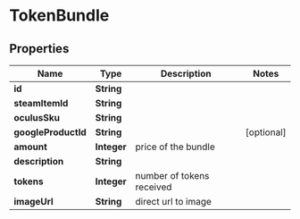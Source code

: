 

# TokenBundle


## Properties

| Name | Type | Description | Notes |
|------------ | ------------- | ------------- | -------------|
|**id** | **String** |  |  |
|**steamItemId** | **String** |  |  |
|**oculusSku** | **String** |  |  |
|**googleProductId** | **String** |  |  [optional] |
|**amount** | **Integer** | price of the bundle |  |
|**description** | **String** |  |  |
|**tokens** | **Integer** | number of tokens received |  |
|**imageUrl** | **String** | direct url to image |  |




